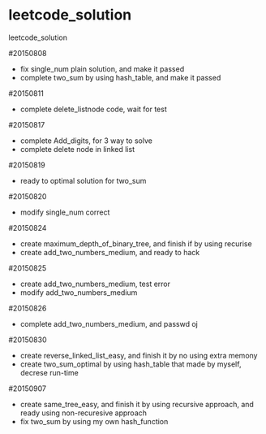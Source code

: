 # leetcode_solution
leetcode_solution

#20150808
- fix single_num plain solution, and make it passed
- complete two_sum by using hash_table, and make it passed

#20150811
- complete delete_listnode code, wait for test

#20150817
- complete Add_digits, for 3 way to solve
- complete delete node in linked list

#20150819
- ready to optimal solution for two_sum

#20150820
- modify single_num correct

#20150824
- create maximum_depth_of_binary_tree, and finish if by using recurise
- create add_two_numbers_medium, and ready to hack

#20150825
- create add_two_numbers_medium, test error
- modify add_two_numbers_medium

#20150826
- complete add_two_numbers_medium, and passwd oj

#20150830
- create reverse_linked_list_easy, and finish it by no using extra memony
- create two_sum_optimal by using hash_table that made by myself, decrese run-time

#20150907
- create same_tree_easy, and finish it by using recursive approach, and ready using non-recuresive approach
- fix two_sum by using my own hash_function
